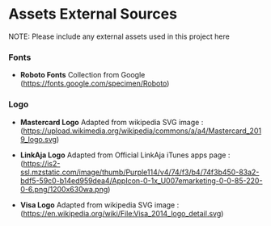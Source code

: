 # Assets External Sources
NOTE: Please include any external assets used in this project here
### Fonts
- __Roboto Fonts__ Collection from Google (https://fonts.google.com/specimen/Roboto)
### Logo
- __Mastercard Logo__ Adapted from wikipedia SVG image : (https://upload.wikimedia.org/wikipedia/commons/a/a4/Mastercard_2019_logo.svg)

- __LinkAja Logo__ Adapted from Official LinkAja iTunes apps page : (https://is2-ssl.mzstatic.com/image/thumb/Purple114/v4/74/f3/b4/74f3b450-83a2-bdf5-59c0-b14ed959dea4/AppIcon-0-1x_U007emarketing-0-0-85-220-0-6.png/1200x630wa.png)

- __Visa Logo__ Adapted from wikipedia SVG image : (https://en.wikipedia.org/wiki/File:Visa_2014_logo_detail.svg)


